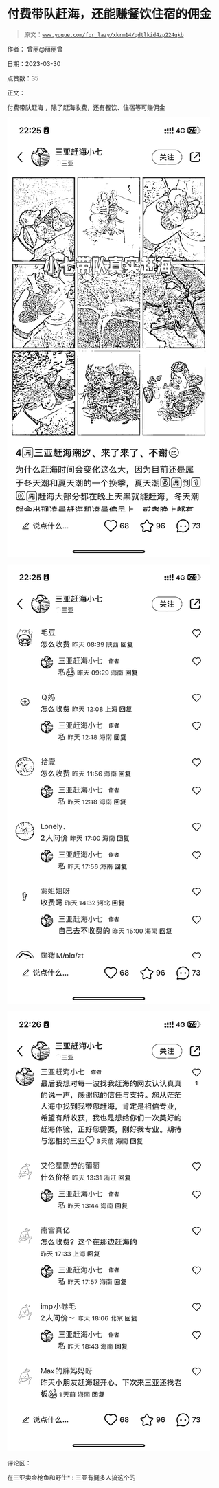 # 付费带队赶海，还能赚餐饮住宿的佣金

> 原文：[`www.yuque.com/for_lazy/xkrm14/qdtlkid4zp224qkb`](https://www.yuque.com/for_lazy/xkrm14/qdtlkid4zp224qkb)

作者： 曾丽@丽丽曾

日期：2023-03-30

点赞数：35

正文：

付费带队赶海 ，除了赶海收费，还有餐饮、住宿等可赚佣金

![](img/936ef72be51276b47ea4b89d029808a8.png)  

![](img/45a4eb69e78d3a1ce2abc6f02725a26a.png)  

![](img/697f0c3a4289a849be4f5aa7e953c4ae.png)  

评论区：

在三亚卖金枪鱼和野生* : 三亚有挺多人搞这个的

